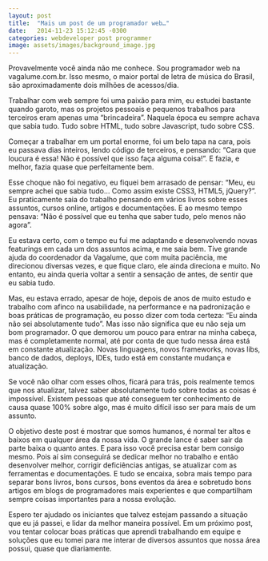 ```yaml
---
layout: post
title:  "Mais um post de um programador web…"
date:   2014-11-23 15:12:45 -0300
categories: webdeveloper post programmer
image: assets/images/background_image.jpg
---
```

Provavelmente você ainda não me conhece. Sou programador web na vagalume.com.br. Isso mesmo, o maior portal de letra de música do Brasil, são aproximadamente dois milhões de acessos/dia.

Trabalhar com web sempre foi uma paixão para mim, eu estudei bastante quando garoto, mas os projetos pessoais e pequenos trabalhos para terceiros eram apenas uma “brincadeira”. Naquela época eu sempre achava que sabia tudo. Tudo sobre HTML, tudo sobre Javascript, tudo sobre CSS.

Começar a trabalhar em um portal enorme, foi um belo tapa na cara, pois eu passava dias inteiros, lendo código de terceiros, e pensando: “Cara que loucura é essa! Não é possível que isso faça alguma coisa!”. E fazia, e melhor, fazia quase que perfeitamente bem.

Esse choque não foi negativo, eu fiquei bem arrasado de pensar: “Meu, eu sempre achei que sabia tudo… Como assim existe CSS3, HTML5, jQuery?”. Eu praticamente saia do trabalho pensando em vários livros sobre esses assuntos, cursos online, artigos e documentações. E ao mesmo tempo pensava: “Não é possível que eu tenha que saber tudo, pelo menos não agora”.

Eu estava certo, com o tempo eu fui me adaptando e desenvolvendo novas featurings em cada um dos assuntos acima, e me saia bem. Tive grande ajuda do coordenador da Vagalume, que com muita paciência, me direcionou diversas vezes, e que fique claro, ele ainda direciona e muito. No entanto, eu ainda queria voltar a sentir a sensação de antes, de sentir que eu sabia tudo.

Mas, eu estava errado, apesar de hoje, depois de anos de muito estudo e trabalho com afinco na usabilidade, na performance e na padronização e boas práticas de programação, eu posso dizer com toda certeza: “Eu ainda não sei absolutamente tudo”. Mas isso não significa que eu não seja um bom programador. O que demorou um pouco para entrar na minha cabeça, mas é completamente normal, até por conta de que tudo nessa área está em constante atualização. Novas linguagens, novos frameworks, novas libs, banco de dados, deploys, IDEs, tudo está em constante mudança e atualização.

Se você não olhar com esses olhos, ficará para trás, pois realmente temos que nos atualizar, talvez saber absolutamente tudo sobre todas as coisas é impossível. Existem pessoas que até conseguem ter conhecimento de causa quase 100% sobre algo, mas é muito difícil isso ser para mais de um assunto.

O objetivo deste post é mostrar que somos humanos, é normal ter altos e baixos em qualquer área da nossa vida. O grande lance é saber sair da parte baixa o quanto antes. E para isso você precisa estar bem consigo mesmo. Pois aí sim conseguirá se dedicar melhor no trabalho e então desenvolver melhor, corrigir deficiências antigas, se atualizar com as ferramentas e documentações. E tudo se encaixa, sobra mais tempo para separar bons livros, bons cursos, bons eventos da área e sobretudo bons artigos em blogs de programadores mais experientes e que compartilham sempre coisas importantes para a nossa evolução.

Espero ter ajudado os iniciantes que talvez estejam passando a situação que eu já passei, e lidar da melhor maneira possível. Em um próximo post, vou tentar colocar boas práticas que aprendi trabalhando em equipe e soluções que eu tomei para me interar de diversos assuntos que nossa área possui, quase que diariamente.
